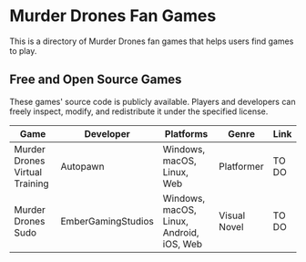 # Murder Drones Fan Games
This is a directory of Murder Drones fan games that helps users find games to play.

## Free and Open Source Games
These games' source code is publicly available. Players and developers can freely inspect, modify, and redistribute it under the specified license.

| Game | Developer | Platforms | Genre | Link |
|------|-----------|-----------|------|-----|
| Murder Drones Virtual Training | Autopawn | Windows, macOS, Linux, Web | Platformer | TO DO |
| Murder Drones Sudo | EmberGamingStudios | Windows, macOS, Linux, Android, iOS, Web | Visual Novel | TO DO |
